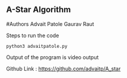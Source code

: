 ## A-Star Algorithm

#Authors 
Advait Patole
Gaurav Raut 

Steps to run the code 

```
python3 advaitpatole.py
```

Output of the program is video output

Github Link : https://github.com/advaitp/A_star
